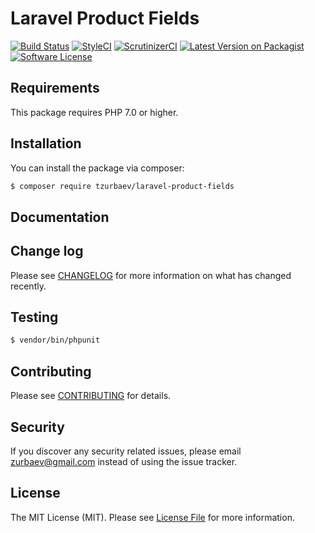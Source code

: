 # Laravel Product Fields

[![Build Status][ico-travis]][link-travis]
[![StyleCI][ico-styleci]][link-styleci]
[![ScrutinizerCI][ico-scrutinizer]][link-scrutinizer]
[![Latest Version on Packagist][ico-version]][link-packagist]
[![Software License][ico-license]](LICENSE.md)

## Requirements
This package requires PHP 7.0 or higher.

## Installation

You can install the package via composer:

``` bash
$ composer require tzurbaev/laravel-product-fields
```

## Documentation

## Change log

Please see [CHANGELOG](CHANGELOG.md) for more information on what has changed recently.

## Testing

``` bash
$ vendor/bin/phpunit
```

## Contributing

Please see [CONTRIBUTING](CONTRIBUTING.md) for details.

## Security

If you discover any security related issues, please email zurbaev@gmail.com instead of using the issue tracker.

## License

The MIT License (MIT). Please see [License File](LICENSE.md) for more information.

[ico-version]: https://poser.pugx.org/tzurbaev/laravel-product-fields/version?format=flat
[ico-license]: https://poser.pugx.org/tzurbaev/laravel-product-fields/license?format=flat
[ico-travis]: https://api.travis-ci.org/tzurbaev/laravel-product-fields.svg?branch=master
[ico-styleci]: https://styleci.io/repos/xxx/shield?branch=master&style=flat
[ico-scrutinizer]: https://scrutinizer-ci.com/g/tzurbaev/laravel-product-fields/badges/quality-score.png?b=master

[link-packagist]: https://packagist.org/packages/tzurbaev/laravel-product-fields
[link-travis]: https://travis-ci.org/tzurbaev/laravel-product-fields
[link-styleci]: https://styleci.io/repos/xxx
[link-scrutinizer]: https://scrutinizer-ci.com/g/tzurbaev/laravel-product-fields/
[link-author]: https://github.com/tzurbaev
